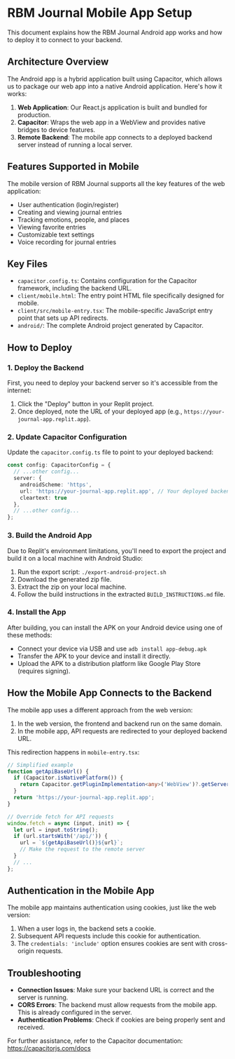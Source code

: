 # RBM Journal Mobile App Setup

This document explains how the RBM Journal Android app works and how to deploy it to connect to your backend.

## Architecture Overview

The Android app is a hybrid application built using Capacitor, which allows us to package our web app into a native Android application. Here's how it works:

1. **Web Application**: Our React.js application is built and bundled for production.
2. **Capacitor**: Wraps the web app in a WebView and provides native bridges to device features.
3. **Remote Backend**: The mobile app connects to a deployed backend server instead of running a local server.

## Features Supported in Mobile

The mobile version of RBM Journal supports all the key features of the web application:

- User authentication (login/register)
- Creating and viewing journal entries
- Tracking emotions, people, and places
- Viewing favorite entries
- Customizable text settings
- Voice recording for journal entries

## Key Files

- `capacitor.config.ts`: Contains configuration for the Capacitor framework, including the backend URL.
- `client/mobile.html`: The entry point HTML file specifically designed for mobile.
- `client/src/mobile-entry.tsx`: The mobile-specific JavaScript entry point that sets up API redirects.
- `android/`: The complete Android project generated by Capacitor.

## How to Deploy

### 1. Deploy the Backend

First, you need to deploy your backend server so it's accessible from the internet:

1. Click the "Deploy" button in your Replit project.
2. Once deployed, note the URL of your deployed app (e.g., `https://your-journal-app.replit.app`).

### 2. Update Capacitor Configuration

Update the `capacitor.config.ts` file to point to your deployed backend:

```typescript
const config: CapacitorConfig = {
  // ...other config...
  server: {
    androidScheme: 'https',
    url: 'https://your-journal-app.replit.app', // Your deployed backend URL
    cleartext: true
  },
  // ...other config...
};
```

### 3. Build the Android App

Due to Replit's environment limitations, you'll need to export the project and build it on a local machine with Android Studio:

1. Run the export script: `./export-android-project.sh`
2. Download the generated zip file.
3. Extract the zip on your local machine.
4. Follow the build instructions in the extracted `BUILD_INSTRUCTIONS.md` file.

### 4. Install the App

After building, you can install the APK on your Android device using one of these methods:

- Connect your device via USB and use `adb install app-debug.apk`
- Transfer the APK to your device and install it directly.
- Upload the APK to a distribution platform like Google Play Store (requires signing).

## How the Mobile App Connects to the Backend

The mobile app uses a different approach from the web version:

1. In the web version, the frontend and backend run on the same domain.
2. In the mobile app, API requests are redirected to your deployed backend URL.

This redirection happens in `mobile-entry.tsx`:

```typescript
// Simplified example
function getApiBaseUrl() {
  if (Capacitor.isNativePlatform()) {
    return Capacitor.getPluginImplementation<any>('WebView')?.getServerUrl() || '';
  }
  return 'https://your-journal-app.replit.app';
}

// Override fetch for API requests
window.fetch = async (input, init) => {
  let url = input.toString();
  if (url.startsWith('/api/')) {
    url = `${getApiBaseUrl()}${url}`;
    // Make the request to the remote server
  }
  // ...
};
```

## Authentication in the Mobile App

The mobile app maintains authentication using cookies, just like the web version:

1. When a user logs in, the backend sets a cookie.
2. Subsequent API requests include this cookie for authentication.
3. The `credentials: 'include'` option ensures cookies are sent with cross-origin requests.

## Troubleshooting

- **Connection Issues**: Make sure your backend URL is correct and the server is running.
- **CORS Errors**: The backend must allow requests from the mobile app. This is already configured in the server.
- **Authentication Problems**: Check if cookies are being properly sent and received.

For further assistance, refer to the Capacitor documentation: https://capacitorjs.com/docs